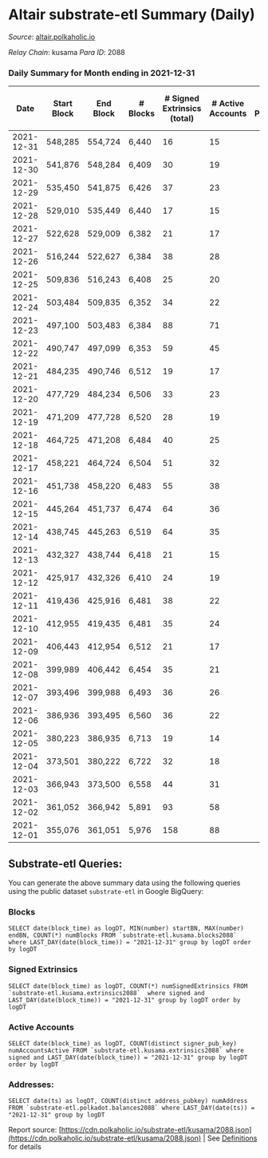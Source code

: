 # Altair substrate-etl Summary (Daily)

_Source_: [altair.polkaholic.io](https://altair.polkaholic.io)

*Relay Chain*: kusama
*Para ID*: 2088



### Daily Summary for Month ending in 2021-12-31


| Date | Start Block | End Block | # Blocks | # Signed Extrinsics (total) | # Active Accounts | # Passive | # New | # Addresses with Balances | # Events | # Transfers | # XCM Transfers In | # XCM Transfers Out |
| ---- | ----------- | --------- | -------- | --------------------------- | ----------------- | --------- | ----- | ------------------------- | -------- | ----------- | ------------------ | ------------------- |
| 2021-12-31 | 548,285 | 554,724 | 6,440  | 16 | 15 |  |  | 20,225 | 13,093 | 14 ($1,131.13) |   |   |
| 2021-12-30 | 541,876 | 548,284 | 6,409  | 30 | 19 |  |  | 20,211 | 13,166 | 22 ($4,453.97) |   |   |
| 2021-12-29 | 535,450 | 541,875 | 6,426  | 37 | 23 |  |  | 20,191 | 13,223 | 23 ($3,015.21) |   |   |
| 2021-12-28 | 529,010 | 535,449 | 6,440  | 17 | 15 |  |  | 20,169 | 13,273 | 30 ($3,491.24) |   |   |
| 2021-12-27 | 522,628 | 529,009 | 6,382  | 21 | 17 |  |  | 20,141 | 13,098 | 24 ($3,054.06) |   |   |
| 2021-12-26 | 516,244 | 522,627 | 6,384  | 38 | 28 |  |  | 20,117 | 13,161 | 23 ($35,380.74) |   |   |
| 2021-12-25 | 509,836 | 516,243 | 6,408  | 25 | 20 |  |  | 20,094 | 13,166 | 24 ($4,583.65) |   |   |
| 2021-12-24 | 503,484 | 509,835 | 6,352  | 34 | 22 |  |  | 20,070 | 13,149 | 30 ($3,298.48) |   |   |
| 2021-12-23 | 497,100 | 503,483 | 6,384  | 88 | 71 |  |  | 20,041 | 13,443 | 32 ($5,461.15) |   |   |
| 2021-12-22 | 490,747 | 497,099 | 6,353  | 59 | 45 |  |  | 20,009 | 13,486 | 53 ($133,953.38) |   |   |
| 2021-12-21 | 484,235 | 490,746 | 6,512  | 19 | 17 |  |  | 19,958 | 13,417 | 30 ($4,310.42) |   |   |
| 2021-12-20 | 477,729 | 484,234 | 6,506  | 33 | 23 |  |  | 19,928 | 13,493 | 33 ($2,533.73) |   |   |
| 2021-12-19 | 471,209 | 477,728 | 6,520  | 28 | 19 |  |  |  | 13,475 | 31 ($18,984.34) |   |   |
| 2021-12-18 | 464,725 | 471,208 | 6,484  | 40 | 25 |  |  | 19,865 | 13,456 | 32 ($18,545.72) |   |   |
| 2021-12-17 | 458,221 | 464,724 | 6,504  | 51 | 32 |  |  | 19,833 | 13,538 | 41 ($501,146.78) |   |   |
| 2021-12-16 | 451,738 | 458,220 | 6,483  | 55 | 38 |  |  | 19,804 | 13,804 | 57 ($11,640.64) |   |   |
| 2021-12-15 | 445,264 | 451,737 | 6,474  | 64 | 36 |  |  | 19,748 | 14,196 | 91 ($15,772.93) |   |   |
| 2021-12-14 | 438,745 | 445,263 | 6,519  | 64 | 35 |  |  | 19,657 | 13,822 | 47 ($11,483.81) |   |   |
| 2021-12-13 | 432,327 | 438,744 | 6,418  | 21 | 15 |  |  | 19,608 | 13,663 | 74 ($57,168.49) |   |   |
| 2021-12-12 | 425,917 | 432,326 | 6,410  | 24 | 19 |  |  | 19,534 | 13,343 | 45 ($11,173.82) |   |   |
| 2021-12-11 | 419,436 | 425,916 | 6,481  | 38 | 22 |  |  | 19,489 | 13,503 | 46 ($17,259.66) |   |   |
| 2021-12-10 | 412,955 | 419,435 | 6,481  | 35 | 24 |  |  | 19,445 | 13,624 | 57 ($20,055.23) |   |   |
| 2021-12-09 | 406,443 | 412,954 | 6,512  | 21 | 17 |  |  | 19,389 | 13,821 | 70 ($27,416.33) |   |   |
| 2021-12-08 | 399,989 | 406,442 | 6,454  | 35 | 21 |  |  | 19,319 | 14,580 | 149 ($24,312.74) |   |   |
| 2021-12-07 | 393,496 | 399,988 | 6,493  | 36 | 26 |  |  | 19,174 | 15,058 | 186 ($43,096.26) |   |   |
| 2021-12-06 | 386,936 | 393,495 | 6,560  | 36 | 22 |  |  | 18,995 | 14,027 | 79 ($11,114.36) |   |   |
| 2021-12-05 | 380,223 | 386,935 | 6,713  | 19 | 14 |  |  | 18,920 | 14,553 | 101 ($53,711.41) |   |   |
| 2021-12-04 | 373,501 | 380,222 | 6,722  | 32 | 18 |  |  | 18,824 | 14,506 | 94 ($33,894.61) |   |   |
| 2021-12-03 | 366,943 | 373,500 | 6,558  | 44 | 31 |  |  | 18,733 | 15,935 | 253 ($70,028.73) |   |   |
| 2021-12-02 | 361,052 | 366,942 | 5,891  | 93 | 58 |  |  | 18,483 | 16,670 | 436 ($86,725.52) |   |   |
| 2021-12-01 | 355,076 | 361,051 | 5,976  | 158 | 88 |  |  | 18,046 | 21,100 | 821 ($187,788.02) |   |   |

## Substrate-etl Queries:
You can generate the above summary data using the following queries using the public dataset `substrate-etl` in Google BigQuery:


### Blocks
```
SELECT date(block_time) as logDT, MIN(number) startBN, MAX(number) endBN, COUNT(*) numBlocks FROM `substrate-etl.kusama.blocks2088`  where LAST_DAY(date(block_time)) = "2021-12-31" group by logDT order by logDT
```


### Signed Extrinsics
```
SELECT date(block_time) as logDT, COUNT(*) numSignedExtrinsics FROM `substrate-etl.kusama.extrinsics2088`  where signed and LAST_DAY(date(block_time)) = "2021-12-31" group by logDT order by logDT
```


### Active Accounts
```
SELECT date(block_time) as logDT, COUNT(distinct signer_pub_key) numAccountsActive FROM `substrate-etl.kusama.extrinsics2088` where signed and LAST_DAY(date(block_time)) = "2021-12-31" group by logDT order by logDT
```


### Addresses:
```
SELECT date(ts) as logDT, COUNT(distinct address_pubkey) numAddress FROM `substrate-etl.polkadot.balances2088` where LAST_DAY(date(ts)) = "2021-12-31" group by logDT
```



Report source: [https://cdn.polkaholic.io/substrate-etl/kusama/2088.json](https://cdn.polkaholic.io/substrate-etl/kusama/2088.json) | See [Definitions](/DEFINITIONS.md) for details
